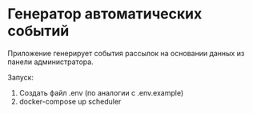 # Генератор автоматических событий

Приложение генерирует события рассылок на основании данных из панели администратора.

Запуск:
1. Создать файл .env (по аналогии с .env.example)
2. docker-compose up scheduler
